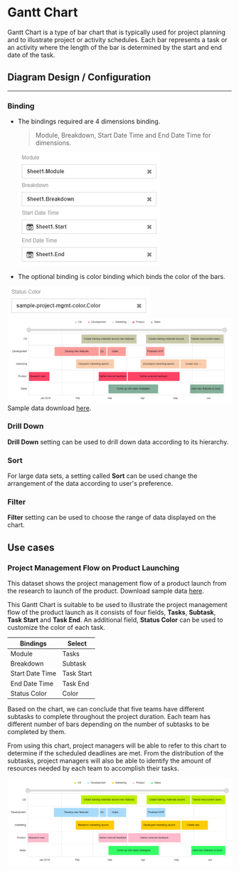 # Gantt Chart  
Gantt Chart is a type of bar chart that is typically used for project planning and to illustrate project or activity schedules. Each bar represents a task or an activity where the length of the bar is determined by the start and end date of the task.

## Diagram Design / Configuration
---

### Binding
- The bindings required are 4 dimensions binding.  
    >Module, Breakdown, Start Date Time and End Date Time for dimensions.
      
  ![Binding](./images/gantt-chart/binding.PNG)
  
- The optional binding is color binding which binds the color of the bars.

 ![Color Binding](./images/gantt-chart/color-binding.PNG)
 ![Color Binding Example](./images/gantt-chart/color-binding-example.PNG)
Sample data download [here](./sample-data/gantt-chart/sample-project-mgmt-color.csv).

### Drill Down
**Drill Down** setting can be used to drill down data according to its hierarchy. 

### Sort
For large data sets, a setting called **Sort** can be used change the arrangement of the data according to user's preference.

### Filter
**Filter** setting can be used to choose the range of data displayed on the chart.

## Use cases

### Project Management Flow on Product Launching   
   
This dataset shows the project management flow of a product launch from the research to launch of the product. Download sample data [here](./sample-data/gantt-chart/sample-project-mgmt.csv).

This Gantt Chart is suitable to be used to illustrate the project management flow of the product launch as it consists of four fields, **Tasks**, **Subtask**, **Task Start** and **Task End**. An additional field, **Status Color** can be used to customize the color of each task. 

|Bindings |Select|
|---|---|
|Module|Tasks|
|Breakdown|Subtask|
|Start Date Time|Task Start|
|End Date Time|Task End|
|Status Color|Color|

Based on the chart, we can conclude that five teams have different subtasks to complete throughout the project duration. Each team has different number of bars depending on the number of subtasks to be completed by them. 

From using this chart, project managers will be able to refer to this chart to determine if the scheduled deadlines are met. From the distribution of the subtasks, project managers will also be able to identify the amount of resources needed by each team to accomplish their tasks. 

![Project Management Flow](./images/gantt-chart/sample-project-mgmt.PNG)
